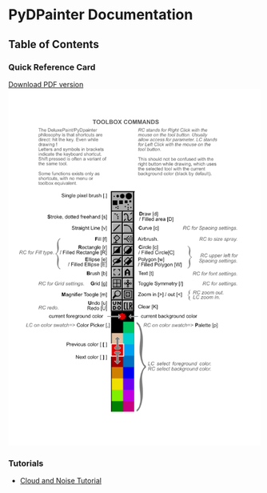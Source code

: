 PyDPainter Documentation
=======================

Table of Contents
-----------------

### Quick Reference Card
[Download PDF version](hotkeys-toolbox.pdf)
![screenshot](hotkeys-toolbox.png)

### Tutorials

- [Cloud and Noise Tutorial](tutorials/src/clouds/Clouds.md)
